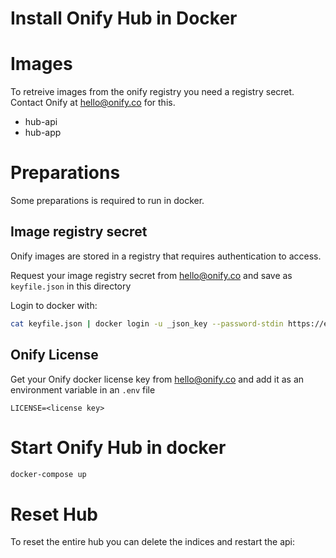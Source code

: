 Install Onify Hub in Docker
===========================

# Images

To retreive images from the onify registry you need a registry secret. Contact Onify at hello@onify.co for this.

* hub-api
* hub-app

# Preparations

Some preparations is required to run in docker.

## Image registry secret

Onify images are stored in a registry that requires authentication to access.

Request your image registry secret from hello@onify.co and save as `keyfile.json` in this directory

Login to docker with:
```sh
cat keyfile.json | docker login -u _json_key --password-stdin https://eu.gcr.io
```

## Onify License

Get your Onify docker license key from hello@onify.co and add it as an environment variable in an `.env` file

```
LICENSE=<license key>
```

# Start Onify Hub in docker

```sh
docker-compose up
```

# Reset Hub

To reset the entire hub you can delete the indices and restart the api:


